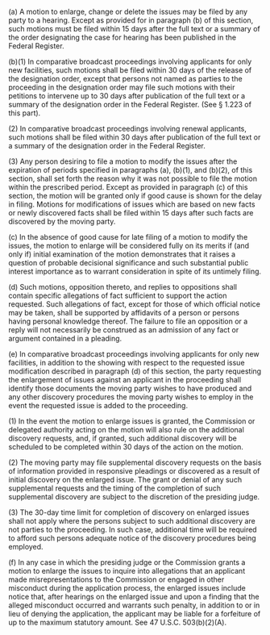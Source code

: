 (a) A motion to enlarge, change or delete the issues may be filed by any party to a hearing. Except as provided for in paragraph (b) of this section, such motions must be filed within 15 days after the full text or a summary of the order designating the case for hearing has been published in the Federal Register.
                                    

(b)(1) In comparative broadcast proceedings involving applicants for only new facilities, such motions shall be filed within 30 days of the release of the designation order, except that persons not named as parties to the proceeding in the designation order may file such motions with their petitions to intervene up to 30 days after publication of the full text or a summary of the designation order in the Federal Register. (See § 1.223 of this part).

(2) In comparative broadcast proceedings involving renewal applicants, such motions shall be filed within 30 days after publication of the full text or a summary of the designation order in the Federal Register.
                                    

(3) Any person desiring to file a motion to modify the issues after the expiration of periods specified in paragraphs (a), (b)(1), and (b)(2), of this section, shall set forth the reason why it was not possible to file the motion within the prescribed period. Except as provided in paragraph (c) of this section, the motion will be granted only if good cause is shown for the delay in filing. Motions for modifications of issues which are based on new facts or newly discovered facts shall be filed within 15 days after such facts are discovered by the moving party.

(c) In the absence of good cause for late filing of a motion to modify the issues, the motion to enlarge will be considered fully on its merits if (and only if) initial examination of the motion demonstrates that it raises a question of probable decisional significance and such substantial public interest importance as to warrant consideration in spite of its untimely filing.

(d) Such motions, opposition thereto, and replies to oppositions shall contain specific allegations of fact sufficient to support the action requested. Such allegations of fact, except for those of which official notice may be taken, shall be supported by affidavits of a person or persons having personal knowledge thereof. The failure to file an opposition or a reply will not necessarily be construed as an admission of any fact or argument contained in a pleading.

(e) In comparative broadcast proceedings involving applicants for only new facilities, in addition to the showing with respect to the requested issue modification described in paragraph (d) of this section, the party requesting the enlargement of issues against an applicant in the proceeding shall identify those documents the moving party wishes to have produced and any other discovery procedures the moving party wishes to employ in the event the requested issue is added to the proceeding.

(1) In the event the motion to enlarge issues is granted, the Commission or delegated authority acting on the motion will also rule on the additional discovery requests, and, if granted, such additional discovery will be scheduled to be completed within 30 days of the action on the motion.

(2) The moving party may file supplemental discovery requests on the basis of information provided in responsive pleadings or discovered as a result of initial discovery on the enlarged issue. The grant or denial of any such supplemental requests and the timing of the completion of such supplemental discovery are subject to the discretion of the presiding judge.

(3) The 30-day time limit for completion of discovery on enlarged issues shall not apply where the persons subject to such additional discovery are not parties to the proceeding. In such case, additional time will be required to afford such persons adequate notice of the discovery procedures being employed.

(f) In any case in which the presiding judge or the Commission grants a motion to enlarge the issues to inquire into allegations that an applicant made misrepresentations to the Commission or engaged in other misconduct during the application process, the enlarged issues include notice that, after hearings on the enlarged issue and upon a finding that the alleged misconduct occurred and warrants such penalty, in addition to or in lieu of denying the application, the applicant may be liable for a forfeiture of up to the maximum statutory amount. See 47 U.S.C. 503(b)(2)(A).

